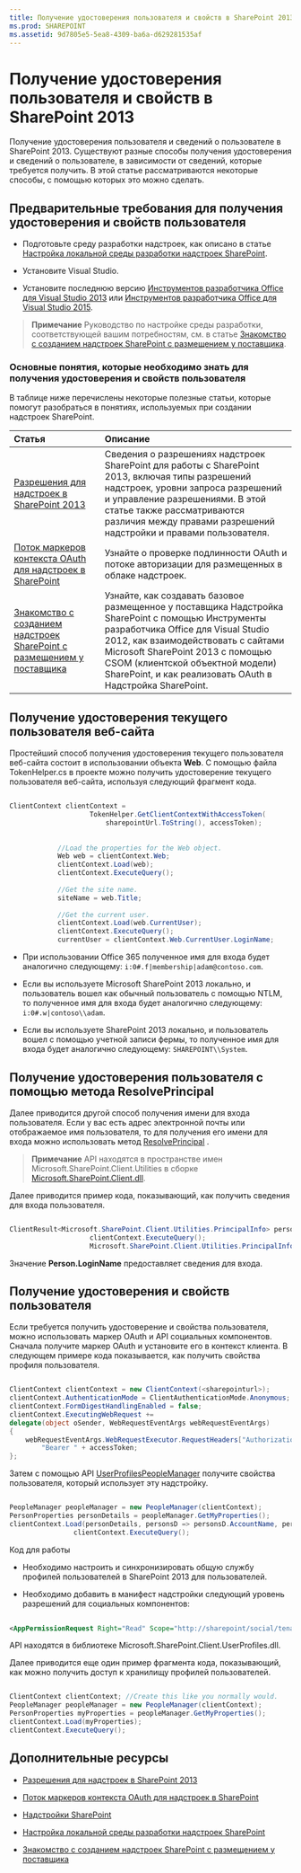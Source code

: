 ```yaml
---
title: Получение удостоверения пользователя и свойств в SharePoint 2013
ms.prod: SHAREPOINT
ms.assetid: 9d7805e5-5ea8-4309-ba6a-d629281535af
---
```



# Получение удостоверения пользователя и свойств в SharePoint 2013
Получение удостоверения пользователя и сведений о пользователе в SharePoint 2013.
Существуют разные способы получения удостоверения и сведений о пользователе, в зависимости от сведений, которые требуется получить. В этой статье рассматриваются некоторые способы, с помощью которых это можно сделать.
  
    
    


## Предварительные требования для получения удостоверения и свойств пользователя
<a name="Prereq"> </a>


- Подготовьте среду разработки надстроек, как описано в статье  [Настройка локальной среды разработки надстроек SharePoint](set-up-an-on-premises-development-environment-for-sharepoint-add-ins.md).
    
  
- Установите Visual Studio.
    
  
- Установите последнюю версию  [Инструментов разработчика Office для Visual Studio 2013](http://aka.ms/OfficeDevToolsForVS2013) или [Инструментов разработчика Office для Visual Studio 2015](http://aka.ms/OfficeDevToolsForVS2015).
    
  

> **Примечание**
> Руководство по настройке среды разработки, соответствующей вашим потребностям, см. в статье  [Знакомство с созданием надстроек SharePoint с размещением у поставщика](get-started-creating-provider-hosted-sharepoint-add-ins.md). 
  
    
    


### Основные понятия, которые необходимо знать для получения удостоверения и свойств пользователя

В таблице ниже перечислены некоторые полезные статьи, которые помогут разобраться в понятиях, используемых при создании надстроек SharePoint.
  
    
    


|**Статья**|**Описание**|
|:-----|:-----|
| [Разрешения для надстроек в SharePoint 2013](add-in-permissions-in-sharepoint-2013.md) <br/> |Сведения о разрешениях надстроек SharePoint для работы с SharePoint 2013, включая типы разрешений надстроек, уровни запроса разрешений и управление разрешениями. В этой статье также рассматриваются различия между правами разрешений надстройки и правами пользователя.  <br/> |
| [Поток маркеров контекста OAuth для надстроек в SharePoint](context-token-oauth-flow-for-sharepoint-add-ins.md) <br/> |Узнайте о проверке подлинности OAuth и потоке авторизации для размещенных в облаке надстроек.  <br/> |
| [Знакомство с созданием надстроек SharePoint с размещением у поставщика](get-started-creating-provider-hosted-sharepoint-add-ins.md) <br/> |Узнайте, как создавать базовое размещенное у поставщика Надстройка SharePoint с помощью Инструменты разработчика Office для Visual Studio 2012, как взаимодействовать с сайтами Microsoft SharePoint 2013 с помощью CSOM (клиентской объектной модели) SharePoint, и как реализовать OAuth в Надстройка SharePoint.  <br/> |
   

## Получение удостоверения текущего пользователя веб-сайта
<a name="WebsiteUserID"> </a>

Простейший способ получения удостоверения текущего пользователя веб-сайта состоит в использовании объекта **Web**. С помощью файла TokenHelper.cs в проекте можно получить удостоверение текущего пользователя веб-сайта, используя следующий фрагмент кода.
  
    
    
```cs

ClientContext clientContext =
                    TokenHelper.GetClientContextWithAccessToken(
                        sharepointUrl.ToString(), accessToken);
 
 
            //Load the properties for the Web object.
            Web web = clientContext.Web;
            clientContext.Load(web);
            clientContext.ExecuteQuery();
 
            //Get the site name.
            siteName = web.Title;
 
            //Get the current user.
            clientContext.Load(web.CurrentUser);
            clientContext.ExecuteQuery();
            currentUser = clientContext.Web.CurrentUser.LoginName;
```


- При использовании Office 365 полученное имя для входа будет аналогично следующему:  `i:0#.f|membership|adam@contoso.com`.
    
  
- Если вы используете Microsoft SharePoint 2013 локально, и пользователь вошел как обычный пользователь с помощью NTLM, то полученное имя для входа будет аналогично следующему:  `i:0#.w|contoso\\adam`.
    
  
- Если вы используете SharePoint 2013 локально, и пользователь вошел с помощью учетной записи фермы, то полученное имя для входа будет аналогично следующему:  `SHAREPOINT\\System`.
    
  

## Получение удостоверения пользователя с помощью метода ResolvePrincipal
<a name="ResolvePrincipal"> </a>

Далее приводится другой способ получения имени для входа пользователя. Если у вас есть адрес электронной почты или отображаемое имя пользователя, то для получения его имени для входа можно использовать метод  [ResolvePrincipal](https://msdn.microsoft.com/library/Microsoft.SharePoint.Utilities.SPUtility.ResolvePrincipal.aspx) .
  
    
    

> **Примечание**
> API находятся в пространстве имен Microsoft.SharePoint.Client.Utilities в сборке  [Microsoft.SharePoint.Client.dll](http://msdn.microsoft.com/ru-ru/library/microsoft.sharepoint.client.utilities.utility.resolveprincipal.aspx). 
  
    
    

Далее приводится пример кода, показывающий, как получить сведения для входа пользователя.
  
    
    


```cs

ClientResult<Microsoft.SharePoint.Client.Utilities.PrincipalInfo> persons = Microsoft.SharePoint.Client.Utilities.Utility.ResolvePrincipal(clientContext, clientContext.Web, <email>, Microsoft.SharePoint.Client.Utilities.PrincipalType.User, Microsoft.SharePoint.Client.Utilities.PrincipalSource.All, null, true);
                    clientContext.ExecuteQuery();
                    Microsoft.SharePoint.Client.Utilities.PrincipalInfo person = persons.Value;
```

Значение **Person.LoginName** предоставляет сведения для входа.
  
    
    

## Получение удостоверения и свойств пользователя
<a name="Profile"> </a>

Если требуется получить удостоверение и свойства пользователя, можно использовать маркер OAuth и API социальных компонентов. Сначала получите маркер OAuth и установите его в контекст клиента. В следующем примере кода показывается, как получить свойства профиля пользователя.
  
    
    
```cs

ClientContext clientContext = new ClientContext(<sharepointurl>);
clientContext.AuthenticationMode = ClientAuthenticationMode.Anonymous;
clientContext.FormDigestHandlingEnabled = false;
clientContext.ExecutingWebRequest +=
delegate(object oSender, WebRequestEventArgs webRequestEventArgs)
{                      
    webRequestEventArgs.WebRequestExecutor.RequestHeaders["Authorization"] =
        "Bearer " + accessToken;
};
```

Затем с помощью API  [UserProfilesPeopleManager](https://msdn.microsoft.com/library/Microsoft.SharePoint.Client.UserProfilesPeopleManager.aspx) получите свойства пользователя, который использует эту надстройку.
  
    
    


```cs

PeopleManager peopleManager = new PeopleManager(clientContext);
PersonProperties personDetails = peopleManager.GetMyProperties();
clientContext.Load(personDetails, personsD => personsD.AccountName, personsD => personsD.Email,  personsD => personsD.DisplayName);
                clientContext.ExecuteQuery();
```

Код для работы
  
    
    

- Необходимо настроить и синхронизировать общую службу профилей пользователей в SharePoint 2013 для пользователей.
    
  
- Необходимо добавить в манифест надстройки следующий уровень разрешений для социальных компонентов:
    
 ```XML
  
<AppPermissionRequest Right="Read" Scope="http://sharepoint/social/tenant" />

 ```

API находятся в библиотеке Microsoft.SharePoint.Client.UserProfiles.dll.
  
    
    
Далее приводится еще один пример фрагмента кода, показывающий, как можно получить доступ к хранилищу профилей пользователей.
  
    
    


```cs

ClientContext clientContext; //Create this like you normally would.               
PeopleManager peopleManager = new PeopleManager(clientContext);
PersonProperties myProperties = peopleManager.GetMyProperties();
clientContext.Load(myProperties);
clientContext.ExecuteQuery();
```


## Дополнительные ресурсы
<a name="AdditionalResources"> </a>


-  [Разрешения для надстроек в SharePoint 2013](add-in-permissions-in-sharepoint-2013.md)
    
  
-  [Поток маркеров контекста OAuth для надстроек в SharePoint](context-token-oauth-flow-for-sharepoint-add-ins.md)
    
  
-  [Надстройки SharePoint](sharepoint-add-ins.md)
    
  
-  [Настройка локальной среды разработки надстроек SharePoint](set-up-an-on-premises-development-environment-for-sharepoint-add-ins.md)
    
  
-  [Знакомство с созданием надстроек SharePoint с размещением у поставщика](get-started-creating-provider-hosted-sharepoint-add-ins.md)
    
  

